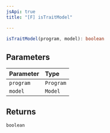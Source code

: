 ```yaml
---
jsApi: true
title: "[F] isTraitModel"

---
```

```ts
isTraitModel(program, model): boolean
```

## Parameters

| Parameter | Type |
| :------ | :------ |
| `program` | `Program` |
| `model` | `Model` |

## Returns

`boolean`
